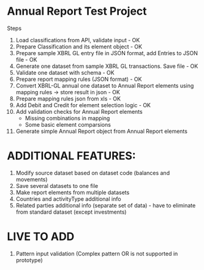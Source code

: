 # Annual Report Test Project

Steps

1. Load classifications from API, validate input - OK
2. Prepare Classification and its element object - OK
3. Prepare sample XBRL GL entry file in JSON format, add Entries to JSON file - OK
4. Generate one dataset from sample XBRL GL transactions. Save file - OK
5. Validate one dataset with schema - OK
6. Prepare report mapping rules (JSON format) - OK
7. Convert XBRL-GL annual one dataset to Annual Report elements using mapping rules -> store result in json - OK
8. Prepare mapping rules json from xls - OK
9. Add Debit and Credit for element selection logic - OK
10. Add validation checks for Annual Report elements
    - Missing combinations in mapping
    - Some basic element comparsions
11. Generate simple Annual Report object from Annual Report elements

# ADDITIONAL FEATURES:

1. Modify source dataset based on dataset code (balances and movements)
2. Save several datasets to one file
3. Make report elements from multiple datasets
4. Countries and activityType additional info
5. Related parties additional info (separate set of data) - have to eliminate from standard dataset (except investments)

# LIVE TO ADD

1. Pattern input validation (Complex pattern OR is not supported in prototype)

